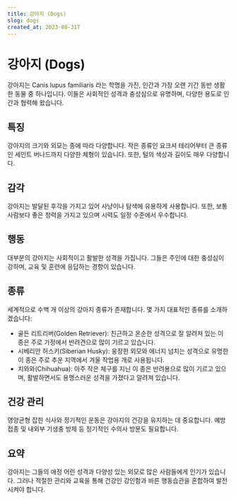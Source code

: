 ```yaml
---
title: 강아지 (Dogs)
slog: dogs
created_at: 2023-08-31T
---
```


# 강아지 (Dogs)

강아지는 Canis lupus familiaris 라는 학명을 가진, 인간과 가장 오랜 기간 동반 생활한 동물 중 하나입니다. 이들은 사회적인 성격과 충성심으로 유명하며, 다양한 용도로 인간과 협력해 왔습니다.

## 특징

강아지의 크기와 외모는 종에 따라 다양합니다. 작은 종류인 요크셔 테리어부터 큰 종류인 세인트 버나드까지 다양한 체형이 있습니다. 또한, 털의 색상과 길이도 매우 다양합니다.

## 감각

강아지는 발달된 후각을 가지고 있어 사냥이나 탐색에 유용하게 사용합니다. 또한, 보통 사람보다 좋은 청력을 가지고 있으며 시력도 일정 수준에서 우수합니다.

## 행동

대부분의 강아지는 사회적이고 활발한 성격을 가집니다. 그들은 주인에 대한 충성심이 강하며, 교육 및 훈련에 응답하는 경향이 있습니다.

## 종류

세계적으로 수백 개 이상의 강아지 종류가 존재합니다. 몇 가지 대표적인 종류를 소개하겠습니다:

- 골든 리트리버(Golden Retriever): 친근하고 온순한 성격으로 잘 알려져 있는 이 종은 주로 가정에서 반려견으로 많이 기르고 있습니다.
- 시베리안 허스키(Siberian Husky): 웅장한 외모와 에너지 넘치는 성격으로 유명한 이 종은 주로 추운 지역에서 겨울 작업용 개로 사용됩니다.
- 치와와(Chihuahua): 아주 작은 체구를 지닌 이 종은 반려용으로 많이 기르고 있으며, 활발하면서도 용맹스러운 성격을 가졌다고 알려져 있습니다.

## 건강 관리

영양균형 잡힌 식사와 정기적인 운동은 강아지의 건강을 유지하는 데 중요합니다. 예방접종 및 내외부 기생충 방제 등 정기적인 수의사 방문도 필요합니다.

## 요약

강아지는 그들의 애정 어린 성격과 다양성 있는 외모로 많은 사람들에게 인기가 있습니다. 그러나 적절한 관리와 교육을 통해 건강인 강인함과 바른 행동습관을 혼합하여 발전시켜야 합니다.
